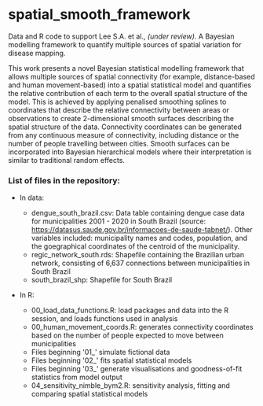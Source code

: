 # spatial_smooth_framework

Data and R code to support Lee S.A. et al., *(under review).* A Bayesian modelling framework to quantify multiple sources of spatial variation for disease mapping.

This work presents a novel Bayesian statistical modelling framework that allows multiple sources of spatial connectivity (for example, distance-based and human movement-based) into a spatial statistical model and quantifies the relative contribution of each term to the overall spatial structure of the model. This is achieved by applying penalised smoothing splines to coordinates that describe the relative connectivity between areas or observations to create 2-dimensional smooth surfaces describing the spatial structure of the data. Connectivity coordinates can be generated from any continuous measure of connectivity, including distance or the number of people travelling between cities. Smooth surfaces can be incorporated into Bayesian hierarchical models where their interpretation is similar to traditional random effects. 

### List of files in the repository:

* In data:

  * dengue_south_brazil.csv: Data table containing dengue case data for municipalities 2001 - 2020 in South Brazil (source: https://datasus.saude.gov.br/informacoes-de-saude-tabnet/). Other variables included: municipality names and codes, population, and the goegraphical coordinates of the centroid of the municipality.
  * regic_network_south.rds: Shapefile containing the Brazilian urban network, consisting of 6,637 connections between municipalities in South Brazil
  * south_brazil_shp: Shapefile for South Brazil

* In R:

  * 00_load_data_functions.R: load packages and data into the R session, and loads functions used in analysis
  * 00_human_movement_coords.R: generates connectivity coordinates based on the number of people expected to move between municipalities
  * Files beginning '01_' simulate fictional data 
  * Files beginning '02_' fits spatial statistical models
  * Files beginning '03_' generate visualisations and goodness-of-fit statistics from model output
  * 04_sensitivity_nimble_bym2.R: sensitivity analysis, fitting and comparing spatial statistical models
